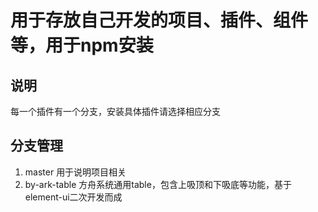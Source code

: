 # 用于存放自己开发的项目、插件、组件等，用于npm安装

## 说明

每一个插件有一个分支，安装具体插件请选择相应分支

## 分支管理

1. master 用于说明项目相关
2. by-ark-table 方舟系统通用table，包含上吸顶和下吸底等功能，基于element-ui二次开发而成

